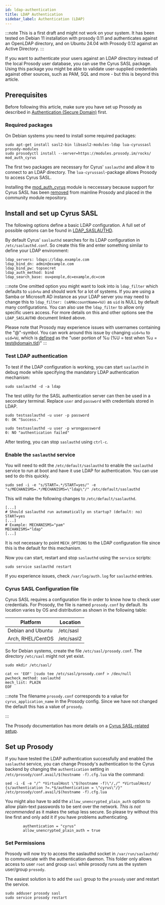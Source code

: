 ```yaml
---
id: ldap-authentication
title: LDAP Authentication
sidebar_label: Authentication (LDAP)
---
```


:::note
This is a first draft and might not work on your system. It has been tested on Debian 11 installation with prosody 0.11 and authenticates against an OpenLDAP directory, and on Ubuntu 24.04 with Prosody 0.12 against an Active Directory.
:::

If you want to authenticate your users against an LDAP directory instead 
of the local Prosody user database, you can use the Cyrus SASL package. 
Using this package you might be able to validate user-supplied credentials 
against other sources, such as PAM, SQL and more - but this is beyond 
this article.

## Prerequisites

Before following this article, make sure you have set up Prosody as 
described in [Authentication (Secure Domain)](secure-domain.md) first.

### Required packages

On Debian systems you need to install some required packages:

```
sudo apt-get install sasl2-bin libsasl2-modules-ldap lua-cyrussasl prosody-modules
sudo prosodyctl install --server=https://modules.prosody.im/rocks/ mod_auth_cyrus
```

The first two packages are necessary for Cyrus' `saslauthd` and allow it 
to connect to an LDAP directory. The `lua-cyrussasl`-package allows 
Prosody to access Cyrus SASL.

Installing the [mod_auth_cyrus](https://modules.prosody.im/mod_auth_cyrus) module is neccessary because support for Cyrus SASL has been [removed](https://prosody.im/doc/cyrus_sasl) from mainline Prosody and placed in the community module repository.

## Install and set up Cyrus SASL

The following options define a basic LDAP configuration. A full set of 
possible options can be found in [LDAP_SASLAUTHD](https://github.com/winlibs/cyrus-sasl/blob/master/saslauthd/LDAP_SASLAUTHD).

By default Cyrus' `saslauthd` searches for its LDAP configuration in 
`/etc/saslauthd.conf`. So create this file and enter something similar 
to define your LDAP environment:

```
ldap_servers: ldaps://ldap.example.com
ldap_bind_dn: admin@example.com
ldap_bind_pw: topsecret
ldap_auth_method: bind
ldap_search_base: ou=people,dc=example,dc=com
```

:::note
One omitted option you might want to look into is `ldap_filter` which defaults to `uid=%u` and should work for a lot of systems.  If you are using a Samba or Microsoft AD instance as your LDAP server you may need to change this to `ldap_filter: (sAMAccountName=%U)` as `uid` is NULL by default many configurations. You can also use the `ldap_filter` to allow only specific users access. For more details on this and other options see the `LDAP_SASLAUTHD` document linked above.

Please note that Prosody may experience issues with usernames containing the "@"-symbol. You can work around this issue by changing `uid=%u` to `uid=%U`, which is [defined](https://github.com/winlibs/cyrus-sasl/blob/d933c030ce12ec0668469d79ab8378e347a1b3ba/saslauthd/LDAP_SASLAUTHD#L126) as the "user portion of %u (%U = test when %u = test@domain.tld)"
:::

### Test LDAP authentication

To test if the LDAP configuration is working, you can start `saslauthd` in 
debug mode while specifying the mandatory LDAP authentication mechanism:

```
sudo saslauthd -d -a ldap
```

The test utility for the SASL authentication server can then be used in a 
secondary terminal. Replace `user` and `password` with credentials stored 
in LDAP.

```
sudo testsaslauthd -u user -p password
0: OK "Success."

sudo testsaslauthd -u user -p wrongpassword
0: NO "authentication failed"
```

After testing, you can stop `saslauthd` using `ctrl-c`.

### Enable the `saslauthd` service

You will need to edit the `/etc/default/saslauthd` to enable the `saslauthd` service to run at boot and have it use LDAP for authentication.  You can use sed to do this quickly.
```
sudo sed -i -e "s/START=.*/START=yes/" -e "s/MECHANISMS=.*/MECHANISMS=\"ldap\"/" /etc/default/saslauthd
```

This will make the following changes to `/etc/default/saslauthd`.
```
[...]
# Should saslauthd run automatically on startup? (default: no)
START=yes
[...]
# Example: MECHANISMS="pam"
MECHANISMS="ldap"
[...]
```


It is not necessary to point `MECH_OPTIONS` to the LDAP configuration file 
since this is the default for this mechanism.

Now you can start, restart and stop `saslauthd` using the `service` scripts:

```
sudo service saslauthd restart
```

If you experience issues, check `/var/log/auth.log` for `saslauthd` entries.

### Cyrus SASL Configuration file

Cyrus SASL requires a configuration file in order to know how to check user 
credentials. For Prosody, the file is named `prosody.conf` by default. 
Its location varies by OS and distribution as shown in the following table:

| Platform          | Location   |
| ----------------- | ---------- |
| Debian and Ubuntu | /etc/sasl  |
| Arch, RHEL/CentOS | /etc/sasl2 |

So for Debian systems, create the file `/etc/sasl/prosody.conf`. 
The directory `/etc/sasl` might not yet exist.

```
sudo mkdir /etc/sasl/

cat << 'EOF' |sudo tee /etc/sasl/prosody.conf > /dev/null
pwcheck_method: saslauthd
mech_list: PLAIN
EOF
```

:::note
The filename `prosody.conf`  corresponds to a value for `cyrus_application_name` 
in the Prosody config. Since we have not changed the default this has a value of `prosody`.

:::

The Prosody documentation has more details on a 
[Cyrus SASL-related setup](https://prosody.im/doc/cyrus_sasl).

## Set up Prosody

If you have tested the LDAP authentication successfully and enabled the `saslauthd` service, you can change Prosody's authentication to the Cyrus backend by changing the `authentication` setting in `/etc/prosody/conf.avail/$(hostname -f).cfg.lua` via the command:
```
sed -i -E -e "/^ *VirtualHost \"$(hostname -f)\"/,/^ *VirtualHost/ {s/authentication ?=.*$/authentication = \"cyrus\"/}" /etc/prosody/conf.avail/$(hostname -f).cfg.lua
```

You might also have to add the `allow_unencrypted_plain_auth` option to allow 
plain-text passwords to be sent over the network. *This is not recommended* as it 
makes the setup less secure. So please try without this line first and only add
it if you have problems authenticating.

```
        authentication = "cyrus"
        allow_unencrypted_plain_auth = true
```

### Set Permissions

Prosody will now try to access the saslauthd socket in 
`/var/run/saslauthd/` to communicate with the authentication daemon. 
This folder only allows access to user `root` and group `sasl` while prosody 
runs as the system user/group `prosody`. 

The easiest solution is to add the `sasl` group to the `prosody` user and 
restart the service.

```
sudo adduser prosody sasl
sudo service prosody restart
```

